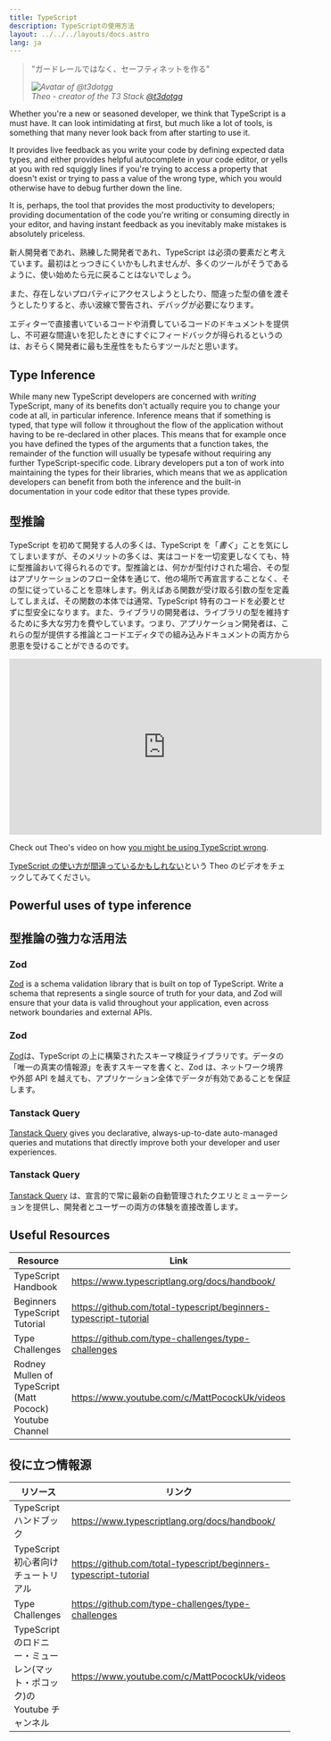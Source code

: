 ```yaml
---
title: TypeScript
description: TypeScriptの使用方法
layout: ../../../layouts/docs.astro
lang: ja
---
```


<blockquote className="w-full relative border-l-4 italic bg-t3-purple-200 dark:text-t3-purple-50 text-zinc-900 dark:bg-t3-purple-300/20 p-2 rounded-md text-sm my-3 border-neutral-500 quote">
  <div className="relative w-fit flex items-center justify-center p-1">
    <p className="mb-4 text-lg">
      <span aria-hidden="true">&quot;</span>ガードレールではなく、セーフティネットを作る<span aria-hidden="true">&quot;</span>
    </p>
  </div>
  <cite className="flex items-center justify-end pr-4 pb-2">
    <img
      alt="Avatar of @t3dotgg"
      className="w-12 rounded-full bg-neutral-500 [margin-inline-end:16px]"
      src="/images/theo_300x300.webp"
    />
    <div className="flex flex-col items-start not-italic">
      <span className=" text-sm font-semibold">Theo - creator of the T3 Stack</span>
      <a
        href="https://twitter.com/t3dotgg"
        target="_blank"
        rel="noopener noreferrer"
        className="text-sm"
      >
        @t3dotgg
      </a>
    </div>
  </cite>
</blockquote>

Whether you're a new or seasoned developer, we think that TypeScript is a must have. It can look intimidating at first, but much like a lot of tools, is something that many never look back from after starting to use it.

It provides live feedback as you write your code by defining expected data types, and either provides helpful autocomplete in your code editor, or yells at you with red squiggly lines if you're trying to access a property that doesn't exist or trying to pass a value of the wrong type, which you would otherwise have to debug further down the line.

It is, perhaps, the tool that provides the most productivity to developers; providing documentation of the code you're writing or consuming directly in your editor, and having instant feedback as you inevitably make mistakes is absolutely priceless.

新人開発者であれ、熟練した開発者であれ、TypeScript は必須の要素だと考えています。最初はとっつきにくいかもしれませんが、多くのツールがそうであるように、使い始めたら元に戻ることはないでしょう。

また、存在しないプロパティにアクセスしようとしたり、間違った型の値を渡そうとしたりすると、赤い波線で警告され、デバッグが必要になります。

エディターで直接書いているコードや消費しているコードのドキュメントを提供し、不可避な間違いを犯したときにすぐにフィードバックが得られるというのは、おそらく開発者に最も生産性をもたらすツールだと思います。

## Type Inference

While many new TypeScript developers are concerned with _writing_ TypeScript, many of its benefits don't actually require you to change your code at all, in particular inference. Inference means that if something is typed, that type will follow it throughout the flow of the application without having to be re-declared in other places. This means that for example once you have defined the types of the arguments that a function takes, the remainder of the function will usually be typesafe without requiring any further TypeScript-specific code. Library developers put a ton of work into maintaining the types for their libraries, which means that we as application developers can benefit from both the inference and the built-in documentation in your code editor that these types provide.

## 型推論

TypeScript を初めて開発する人の多くは、TypeScript を「_書く_」ことを気にしてしまいますが、そのメリットの多くは、実はコードを一切変更しなくても、特に型推論おいて得られるのです。型推論とは、何かが型付けされた場合、その型はアプリケーションのフロー全体を通じて、他の場所で再宣言することなく、その型に従っていることを意味します。例えばある関数が受け取る引数の型を定義してしまえば、その関数の本体では通常、TypeScript 特有のコードを必要とせずに型安全になります。また、ライブラリの開発者は、ライブラリの型を維持するために多大な労力を費やしています。つまり、アプリケーション開発者は、これらの型が提供する推論とコードエディタでの組み込みドキュメントの両方から恩恵を受けることができるのです。

<div class="embed">
<iframe width="560" height="315" src="https://www.youtube.com/embed/RmGHnYUqQ4k" title="You might be using Typescript wrong" frameborder="0" allow="accelerometer; autoplay; clipboard-write; encrypted-media; gyroscope; picture-in-picture" allowfullscreen></iframe>
</div>

Check out Theo's video on how [you might be using TypeScript wrong](https://www.youtube.com/watch?v=RmGHnYUqQ4k).

[TypeScript の使い方が間違っているかもしれない](https://www.youtube.com/watch?v=RmGHnYUqQ4k)という Theo のビデオをチェックしてみてください。

## Powerful uses of type inference

## 型推論の強力な活用法

### Zod

[Zod](https://github.com/colinhacks/zod) is a schema validation library that is built on top of TypeScript. Write a schema that represents a single source of truth for your data, and Zod will ensure that your data is valid throughout your application, even across network boundaries and external APIs.

### Zod

[Zod](https://github.com/colinhacks/zod)は、TypeScript の上に構築されたスキーマ検証ライブラリです。データの「唯一の真実の情報源」を表すスキーマを書くと、Zod は、ネットワーク境界や外部 API を越えても、アプリケーション全体でデータが有効であることを保証します。

### Tanstack Query

[Tanstack Query](https://tanstack.com/query/v4/) gives you declarative, always-up-to-date auto-managed queries and mutations that directly improve both your developer and user experiences.

### Tanstack Query

[Tanstack Query](https://tanstack.com/query/v4/) は、宣言的で常に最新の自動管理されたクエリとミューテーションを提供し、開発者とユーザーの両方の体験を直接改善します。

## Useful Resources

| Resource                                                  | Link                                                              |
| --------------------------------------------------------- | ----------------------------------------------------------------- |
| TypeScript Handbook                                       | https://www.typescriptlang.org/docs/handbook/                     |
| Beginners TypeScript Tutorial                             | https://github.com/total-typescript/beginners-typescript-tutorial |
| Type Challenges                                           | https://github.com/type-challenges/type-challenges                |
| Rodney Mullen of TypeScript (Matt Pocock) Youtube Channel | https://www.youtube.com/c/MattPocockUk/videos                     |

## 役に立つ情報源

| リソース                                                                 | リンク                                                            |
| ------------------------------------------------------------------------ | ----------------------------------------------------------------- |
| TypeScript ハンドブック                                                  | https://www.typescriptlang.org/docs/handbook/                     |
| TypeScript 初心者向けチュートリアル                                      | https://github.com/total-typescript/beginners-typescript-tutorial |
| Type Challenges                                                          | https://github.com/type-challenges/type-challenges                |
| TypeScript のロドニー・ミューレン(マット・ポコック)の Youtube チャンネル | https://www.youtube.com/c/MattPocockUk/videos                     |
